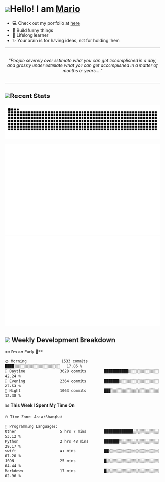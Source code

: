 <h1><a href = "#"><img src="https://media.giphy.com/media/VgCDAzcKvsR6OM0uWg/giphy.gif" width="50"></a><span>Hello! I am <a href="https://github.com/mario1in">Mario</a></span></h1>

- 💻 Check out my portfolio at [here](https://shixiong.name)
- 🔨 Build funny things
- 🚀 Lifelong learner
- ✨ Your brain is for having ideas, not for holding them

<hr/>
<br/>
<div align="center">
<i>"People severely over estimate what you can get accomplished in a day, and grossly under estimate what you can get accomplished in a matter of months or years...." </i>
</div>
<br/>
<hr/>

<h2 align="left">
  <a href="#"><img src="https://emojis.slackmojis.com/emojis/images/1643514389/3643/cool-doge.gif?1643514389" height="30"></a>Recent Stats
</h2>

<picture>
  <source
    media="(prefers-color-scheme: dark)"
    srcset="https://raw.githubusercontent.com/mario1in/mario1in/output/github-contribution-grid-snake-dark.svg"
  />
  <source
    media="(prefers-color-scheme: light)"
    srcset="https://raw.githubusercontent.com/mario1in/mario1in/output/github-contribution-grid-snake.svg"
  />
  <img
    alt="github contribution grid snake animation"
    src="https://raw.githubusercontent.com/mario1in/mario1in/output/github-contribution-grid-snake.svg"
  />
</picture>

![overview](https://raw.githubusercontent.com/mario1in/mario1in/stats-output/generated/overview.svg)
![languages](https://raw.githubusercontent.com/mario1in/mario1in/stats-output/generated/languages.svg)

<h2 align="left">
  <a href="#"><img src="https://emojis.slackmojis.com/emojis/images/1643514062/184/nyancat_big.gif?1643514062" height="30"></a> Weekly Development Breakdown
</h2>
<!--START_SECTION:waka-->
**I'm an Early 🐤** 

```text
🌞 Morning                1533 commits        ████░░░░░░░░░░░░░░░░░░░░░   17.85 % 
🌆 Daytime                3628 commits        ███████████░░░░░░░░░░░░░░   42.24 % 
🌃 Evening                2364 commits        ███████░░░░░░░░░░░░░░░░░░   27.53 % 
🌙 Night                  1063 commits        ███░░░░░░░░░░░░░░░░░░░░░░   12.38 % 
```


📊 **This Week I Spent My Time On** 

```text
🕑︎ Time Zone: Asia/Shanghai

💬 Programming Languages: 
Other                    5 hrs 7 mins        █████████████░░░░░░░░░░░░   53.12 % 
Python                   2 hrs 48 mins       ███████░░░░░░░░░░░░░░░░░░   29.17 % 
Swift                    41 mins             ██░░░░░░░░░░░░░░░░░░░░░░░   07.20 % 
JSON                     25 mins             █░░░░░░░░░░░░░░░░░░░░░░░░   04.44 % 
Markdown                 17 mins             █░░░░░░░░░░░░░░░░░░░░░░░░   02.96 % 
```


<!--END_SECTION:waka-->

